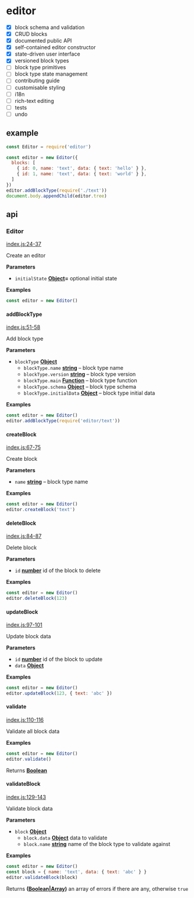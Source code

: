 # editor

-   [x] block schema and validation
-   [x] CRUD blocks
-   [x] documented public API
-   [x] self-contained editor constructor
-   [x] state-driven user interface
-   [x] versioned block types
-   [ ] block type primitives
-   [ ] block type state management
-   [ ] contributing guide
-   [ ] customisable styling
-   [ ] i18n
-   [ ] rich-text editing
-   [ ] tests
-   [ ] undo

## example

```js
const Editor = require('editor')

const editor = new Editor({
  blocks: [
    { id: 0, name: 'text', data: { text: 'hello' } },
    { id: 1, name: 'text', data: { text: 'world' } },
  ]
})
editor.addBlockType(require('./text'))
document.body.appendChild(editor.tree)
```

## api

### Editor

[index.js:24-37](https://github.com/callum/editor-prototype/blob/e19b5810507169e51e5f4f4a999bd6c6c5fae360/index.js#L24-L37 "Source code on GitHub")

Create an editor

**Parameters**

-   `initialState` **[Object](https://developer.mozilla.org/en-US/docs/Web/JavaScript/Reference/Global_Objects/Object)=** optional initial state

**Examples**

```javascript
const editor = new Editor()
```

#### addBlockType

[index.js:51-58](https://github.com/callum/editor-prototype/blob/e19b5810507169e51e5f4f4a999bd6c6c5fae360/index.js#L51-L58 "Source code on GitHub")

Add block type

**Parameters**

-   `blockType` **[Object](https://developer.mozilla.org/en-US/docs/Web/JavaScript/Reference/Global_Objects/Object)** 
    -   `blockType.name` **[string](https://developer.mozilla.org/en-US/docs/Web/JavaScript/Reference/Global_Objects/String)** – block type name
    -   `blockType.version` **[string](https://developer.mozilla.org/en-US/docs/Web/JavaScript/Reference/Global_Objects/String)** – block type version
    -   `blockType.main` **[Function](https://developer.mozilla.org/en-US/docs/Web/JavaScript/Reference/Statements/function)** – block type function
    -   `blockType.schema` **[Object](https://developer.mozilla.org/en-US/docs/Web/JavaScript/Reference/Global_Objects/Object)** – block type schema
    -   `blockType.initialData` **[Object](https://developer.mozilla.org/en-US/docs/Web/JavaScript/Reference/Global_Objects/Object)** – block type initial data

**Examples**

```javascript
const editor = new Editor()
editor.addBlockType(require('editor/text'))
```

#### createBlock

[index.js:67-75](https://github.com/callum/editor-prototype/blob/e19b5810507169e51e5f4f4a999bd6c6c5fae360/index.js#L67-L75 "Source code on GitHub")

Create block

**Parameters**

-   `name` **[string](https://developer.mozilla.org/en-US/docs/Web/JavaScript/Reference/Global_Objects/String)** – block type name

**Examples**

```javascript
const editor = new Editor()
editor.createBlock('text')
```

#### deleteBlock

[index.js:84-87](https://github.com/callum/editor-prototype/blob/e19b5810507169e51e5f4f4a999bd6c6c5fae360/index.js#L84-L87 "Source code on GitHub")

Delete block

**Parameters**

-   `id` **[number](https://developer.mozilla.org/en-US/docs/Web/JavaScript/Reference/Global_Objects/Number)** id of the block to delete

**Examples**

```javascript
const editor = new Editor()
editor.deleteBlock(123)
```

#### updateBlock

[index.js:97-101](https://github.com/callum/editor-prototype/blob/e19b5810507169e51e5f4f4a999bd6c6c5fae360/index.js#L97-L101 "Source code on GitHub")

Update block data

**Parameters**

-   `id` **[number](https://developer.mozilla.org/en-US/docs/Web/JavaScript/Reference/Global_Objects/Number)** id of the block to update
-   `data` **[Object](https://developer.mozilla.org/en-US/docs/Web/JavaScript/Reference/Global_Objects/Object)** 

**Examples**

```javascript
const editor = new Editor()
editor.updateBlock(123, { text: 'abc' })
```

#### validate

[index.js:110-116](https://github.com/callum/editor-prototype/blob/e19b5810507169e51e5f4f4a999bd6c6c5fae360/index.js#L110-L116 "Source code on GitHub")

Validate all block data

**Examples**

```javascript
const editor = new Editor()
editor.validate()
```

Returns **[Boolean](https://developer.mozilla.org/en-US/docs/Web/JavaScript/Reference/Global_Objects/Boolean)** 

#### validateBlock

[index.js:129-143](https://github.com/callum/editor-prototype/blob/e19b5810507169e51e5f4f4a999bd6c6c5fae360/index.js#L129-L143 "Source code on GitHub")

Validate block data

**Parameters**

-   `block` **[Object](https://developer.mozilla.org/en-US/docs/Web/JavaScript/Reference/Global_Objects/Object)** 
    -   `block.data` **[Object](https://developer.mozilla.org/en-US/docs/Web/JavaScript/Reference/Global_Objects/Object)** data to validate
    -   `block.name` **[string](https://developer.mozilla.org/en-US/docs/Web/JavaScript/Reference/Global_Objects/String)** name of the block type to validate against

**Examples**

```javascript
const editor = new Editor()
const block = { name: 'text', data: { text: 'abc' } }
editor.validateBlock(block)
```

Returns **([Boolean](https://developer.mozilla.org/en-US/docs/Web/JavaScript/Reference/Global_Objects/Boolean)\|[Array](https://developer.mozilla.org/en-US/docs/Web/JavaScript/Reference/Global_Objects/Array))** an array of errors if there are any, otherwise `true`
